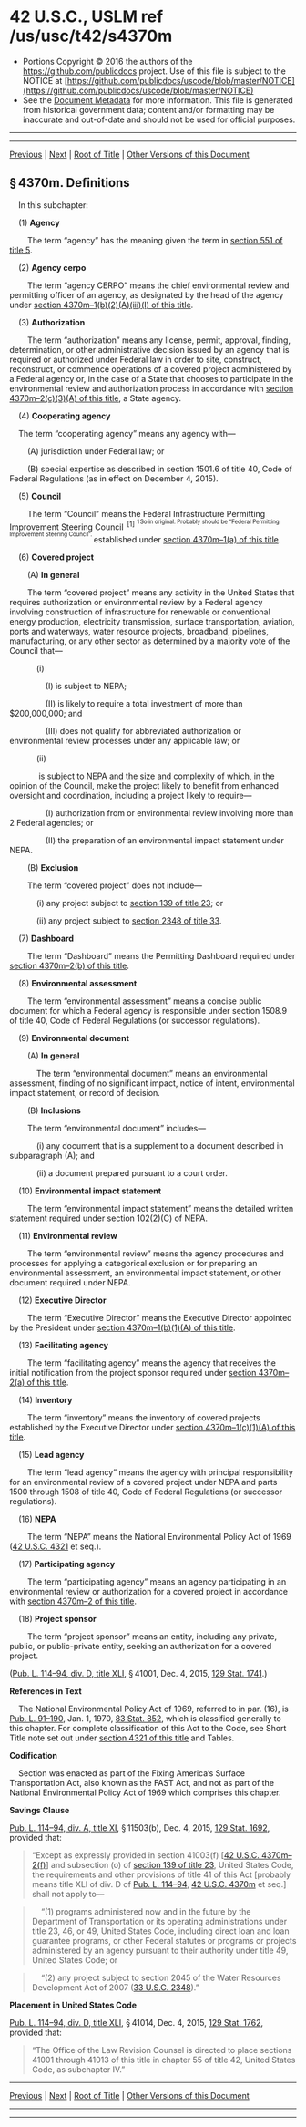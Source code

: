 ---
---

# 42 U.S.C., USLM ref /us/usc/t42/s4370m

* Portions Copyright © 2016 the authors of the https://github.com/publicdocs project.
  Use of this file is subject to the NOTICE at [https://github.com/publicdocs/uscode/blob/master/NOTICE](https://github.com/publicdocs/uscode/blob/master/NOTICE)
* See the [Document Metadata](././../../../../..//README.md) for more information.
  This file is generated from historical government data; content and/or formatting may be inaccurate and out-of-date and should not be used for official purposes.

----------
----------

[Previous](./../../../../..//us/usc/t42/ch55/schIV/m__us_usc_t42_ch55_schIV.md) | [Next](./../../../../..//us/usc/t42/ch55/schIV/m__us_usc_t42_s4370m–1.md) | [Root of Title](./../../../../../) | [Other Versions of this Document](https://publicdocs.github.io/go/links?ns=uslm&ref=%2Fus%2Fusc%2Ft42%2Fs4370m)

## § 4370m. Definitions

    In this subchapter:

    (1) __Agency__ 

        The term “agency” has the meaning given the term in [section 551 of title 5][/us/usc/t5/s551].

    (2) __Agency cerpo__ 

        The term “agency CERPO” means the chief environmental review and permitting officer of an agency, as designated by the head of the agency under [section 4370m–1(b)(2)(A)(iii)(I) of this title][/us/usc/t42/s4370m–1/b/2/A/iii/I].

    (3) __Authorization__ 

        The term “authorization” means any license, permit, approval, finding, determination, or other administrative decision issued by an agency that is required or authorized under Federal law in order to site, construct, reconstruct, or commence operations of a covered project administered by a Federal agency or, in the case of a State that chooses to participate in the environmental review and authorization process in accordance with [section 4370m–2(c)(3)(A) of this title][/us/usc/t42/s4370m–2/c/3/A], a State agency.

    (4) __Cooperating agency__ 

    The term “cooperating agency” means any agency with—

        (A) jurisdiction under Federal law; or

        (B) special expertise as described in section 1501.6 of title 40, Code of Federal Regulations (as in effect on December 4, 2015).

    (5) __Council__ 

        The term “Council” means the Federal Infrastructure Permitting Improvement Steering Council  <sup>\[1\]</sup>  <sup><sup> 1 So in original. Probably should be “Federal Permitting Improvement Steering Council”. </sup></sup>  established under [section 4370m–1(a) of this title][/us/usc/t42/s4370m–1/a].

    (6) __Covered project__ 

        (A) __In general__ 

        The term “covered project” means any activity in the United States that requires authorization or environmental review by a Federal agency involving construction of infrastructure for renewable or conventional energy production, electricity transmission, surface transportation, aviation, ports and waterways, water resource projects, broadband, pipelines, manufacturing, or any other sector as determined by a majority vote of the Council that—

            (i)

                (I) is subject to NEPA;

                (II) is likely to require a total investment of more than $200,000,000; and

                (III) does not qualify for abbreviated authorization or environmental review processes under any applicable law; or

            (ii)

             is subject to NEPA and the size and complexity of which, in the opinion of the Council, make the project likely to benefit from enhanced oversight and coordination, including a project likely to require—

                (I) authorization from or environmental review involving more than 2 Federal agencies; or

                (II) the preparation of an environmental impact statement under NEPA.

        (B) __Exclusion__ 

        The term “covered project” does not include—

            (i) any project subject to [section 139 of title 23][/us/usc/t23/s139]; or

            (ii) any project subject to [section 2348 of title 33][/us/usc/t33/s2348].

    (7) __Dashboard__ 

        The term “Dashboard” means the Permitting Dashboard required under [section 4370m–2(b) of this title][/us/usc/t42/s4370m–2/b].

    (8) __Environmental assessment__ 

        The term “environmental assessment” means a concise public document for which a Federal agency is responsible under section 1508.9 of title 40, Code of Federal Regulations (or successor regulations).

    (9) __Environmental document__ 

        (A) __In general__ 

            The term “environmental document” means an environmental assessment, finding of no significant impact, notice of intent, environmental impact statement, or record of decision.

        (B) __Inclusions__ 

        The term “environmental document” includes—

            (i) any document that is a supplement to a document described in subparagraph (A); and

            (ii) a document prepared pursuant to a court order.

    (10) __Environmental impact statement__ 

        The term “environmental impact statement” means the detailed written statement required under section 102(2)(C) of NEPA.

    (11) __Environmental review__ 

        The term “environmental review” means the agency procedures and processes for applying a categorical exclusion or for preparing an environmental assessment, an environmental impact statement, or other document required under NEPA.

    (12) __Executive Director__ 

        The term “Executive Director” means the Executive Director appointed by the President under [section 4370m–1(b)(1)(A) of this title][/us/usc/t42/s4370m–1/b/1/A].

    (13) __Facilitating agency__ 

        The term “facilitating agency” means the agency that receives the initial notification from the project sponsor required under [section 4370m–2(a) of this title][/us/usc/t42/s4370m–2/a].

    (14) __Inventory__ 

        The term “inventory” means the inventory of covered projects established by the Executive Director under [section 4370m–1(c)(1)(A) of this title][/us/usc/t42/s4370m–1/c/1/A].

    (15) __Lead agency__ 

        The term “lead agency” means the agency with principal responsibility for an environmental review of a covered project under NEPA and parts 1500 through 1508 of title 40, Code of Federal Regulations (or successor regulations).

    (16) __NEPA__ 

        The term “NEPA” means the National Environmental Policy Act of 1969 ([42 U.S.C. 4321][/us/usc/t42/s4321] et seq.).

    (17) __Participating agency__ 

        The term “participating agency” means an agency participating in an environmental review or authorization for a covered project in accordance with [section 4370m–2 of this title][/us/usc/t42/s4370m–2].

    (18) __Project sponsor__ 

        The term “project sponsor” means an entity, including any private, public, or public-private entity, seeking an authorization for a covered project.

([Pub. L. 114–94, div. D, title XLI][/us/pl/114/94/dD/tXLI], § 41001, Dec. 4, 2015, [129 Stat. 1741][/us/stat/129/1741].)

 __References in Text__ 

    The National Environmental Policy Act of 1969, referred to in par. (16), is [Pub. L. 91–190][/us/pl/91/190], Jan. 1, 1970, [83 Stat. 852][/us/stat/83/852], which is classified generally to this chapter. For complete classification of this Act to the Code, see Short Title note set out under [section 4321 of this title][/us/usc/t42/s4321] and Tables.

 __Codification__ 

    Section was enacted as part of the Fixing America’s Surface Transportation Act, also known as the FAST Act, and not as part of the National Environmental Policy Act of 1969 which comprises this chapter.

 __Savings Clause__ 

[Pub. L. 114–94, div. A, title XI][/us/pl/114/94/dA/tXI], § 11503(b), Dec. 4, 2015, [129 Stat. 1692][/us/stat/129/1692], provided that: 

> “Except as expressly provided in section 41003(f) \[[42 U.S.C. 4370m–2(f)][/us/usc/t42/s4370m–2/f]\] and subsection (o) of [section 139 of title 23][/us/usc/t23/s139], United States Code, the requirements and other provisions of title 41 of this Act \[probably means title XLI of div. D of [Pub. L. 114–94][/us/pl/114/94], [42 U.S.C. 4370m][/us/usc/t42/s4370m] et seq.\] shall not apply to—

>     “(1) programs administered now and in the future by the Department of Transportation or its operating administrations under title 23, 46, or 49, United States Code, including direct loan and loan guarantee programs, or other Federal statutes or programs or projects administered by an agency pursuant to their authority under title 49, United States Code; or

>     “(2) any project subject to section 2045 of the Water Resources Development Act of 2007 ([33 U.S.C. 2348][/us/usc/t33/s2348]).”

 __Placement in United States Code__ 

[Pub. L. 114–94, div. D, title XLI][/us/pl/114/94/dD/tXLI], § 41014, Dec. 4, 2015, [129 Stat. 1762][/us/stat/129/1762], provided that: 

> “The Office of the Law Revision Counsel is directed to place sections 41001 through 41013 of this title in chapter 55 of title 42, United States Code, as subchapter IV.”

----------

[Previous](./../../../../..//us/usc/t42/ch55/schIV/m__us_usc_t42_ch55_schIV.md) | [Next](./../../../../..//us/usc/t42/ch55/schIV/m__us_usc_t42_s4370m–1.md) | [Root of Title](./../../../../../) | [Other Versions of this Document](https://publicdocs.github.io/go/links?ns=uslm&ref=%2Fus%2Fusc%2Ft42%2Fs4370m)

----------
----------

[/us/usc/t5/s551]: https://publicdocs.github.io/go/links?ns=uslm&ref=%2Fus%2Fusc%2Ft5%2Fs551
[/us/usc/t42/s4370m–1/b/2/A/iii/I]: https://publicdocs.github.io/go/links?ns=uslm&ref=%2Fus%2Fusc%2Ft42%2Fs4370m%E2%80%931%2Fb%2F2%2FA%2Fiii%2FI
[/us/usc/t42/s4370m–2/c/3/A]: https://publicdocs.github.io/go/links?ns=uslm&ref=%2Fus%2Fusc%2Ft42%2Fs4370m%E2%80%932%2Fc%2F3%2FA
[/us/usc/t42/s4370m–1/a]: https://publicdocs.github.io/go/links?ns=uslm&ref=%2Fus%2Fusc%2Ft42%2Fs4370m%E2%80%931%2Fa
[/us/usc/t23/s139]: https://publicdocs.github.io/go/links?ns=uslm&ref=%2Fus%2Fusc%2Ft23%2Fs139
[/us/usc/t33/s2348]: https://publicdocs.github.io/go/links?ns=uslm&ref=%2Fus%2Fusc%2Ft33%2Fs2348
[/us/usc/t42/s4370m–2/b]: https://publicdocs.github.io/go/links?ns=uslm&ref=%2Fus%2Fusc%2Ft42%2Fs4370m%E2%80%932%2Fb
[/us/usc/t42/s4370m–1/b/1/A]: https://publicdocs.github.io/go/links?ns=uslm&ref=%2Fus%2Fusc%2Ft42%2Fs4370m%E2%80%931%2Fb%2F1%2FA
[/us/usc/t42/s4370m–2/a]: https://publicdocs.github.io/go/links?ns=uslm&ref=%2Fus%2Fusc%2Ft42%2Fs4370m%E2%80%932%2Fa
[/us/usc/t42/s4370m–1/c/1/A]: https://publicdocs.github.io/go/links?ns=uslm&ref=%2Fus%2Fusc%2Ft42%2Fs4370m%E2%80%931%2Fc%2F1%2FA
[/us/usc/t42/s4321]: https://publicdocs.github.io/go/links?ns=uslm&ref=%2Fus%2Fusc%2Ft42%2Fs4321
[/us/usc/t42/s4370m–2]: https://publicdocs.github.io/go/links?ns=uslm&ref=%2Fus%2Fusc%2Ft42%2Fs4370m%E2%80%932
[/us/pl/114/94/dD/tXLI]: https://publicdocs.github.io/go/links?ns=uslm&ref=%2Fus%2Fpl%2F114%2F94%2FdD%2FtXLI
[/us/stat/129/1741]: https://publicdocs.github.io/go/links?ns=uslm&ref=%2Fus%2Fstat%2F129%2F1741
[/us/pl/91/190]: https://publicdocs.github.io/go/links?ns=uslm&ref=%2Fus%2Fpl%2F91%2F190
[/us/stat/83/852]: https://publicdocs.github.io/go/links?ns=uslm&ref=%2Fus%2Fstat%2F83%2F852
[/us/usc/t42/s4321]: https://publicdocs.github.io/go/links?ns=uslm&ref=%2Fus%2Fusc%2Ft42%2Fs4321
[/us/pl/114/94/dA/tXI]: https://publicdocs.github.io/go/links?ns=uslm&ref=%2Fus%2Fpl%2F114%2F94%2FdA%2FtXI
[/us/stat/129/1692]: https://publicdocs.github.io/go/links?ns=uslm&ref=%2Fus%2Fstat%2F129%2F1692
[/us/usc/t42/s4370m–2/f]: https://publicdocs.github.io/go/links?ns=uslm&ref=%2Fus%2Fusc%2Ft42%2Fs4370m%E2%80%932%2Ff
[/us/usc/t23/s139]: https://publicdocs.github.io/go/links?ns=uslm&ref=%2Fus%2Fusc%2Ft23%2Fs139
[/us/pl/114/94]: https://publicdocs.github.io/go/links?ns=uslm&ref=%2Fus%2Fpl%2F114%2F94
[/us/usc/t42/s4370m]: https://publicdocs.github.io/go/links?ns=uslm&ref=%2Fus%2Fusc%2Ft42%2Fs4370m
[/us/usc/t33/s2348]: https://publicdocs.github.io/go/links?ns=uslm&ref=%2Fus%2Fusc%2Ft33%2Fs2348
[/us/pl/114/94/dD/tXLI]: https://publicdocs.github.io/go/links?ns=uslm&ref=%2Fus%2Fpl%2F114%2F94%2FdD%2FtXLI
[/us/stat/129/1762]: https://publicdocs.github.io/go/links?ns=uslm&ref=%2Fus%2Fstat%2F129%2F1762


